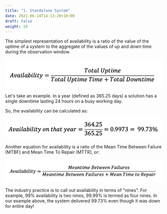```yaml
---
title: "1. Standalone System"
date: 2021-06-14T14:13:20+10:00
draft: false
weight: 10
---
```


The simplest representation of availability is a ratio of the value of the uptime of a system to the aggregate of the values of up and down time during the observation window.

![availability ratio](1.7.1-fig-1.png)

Let's take an example. In a year (defined as 365.25 days) a solution has a single downtime lasting 24 hours on a busy working day.

So, the availability can be calculated as:

![Availability per year equation](1.7.1-fig-2.png)

Another equation for availability is a ratio of the Mean Time Between Failure (MTBF) and Mean Time To Repair (MTTR), or:

![MTBF equation](1.7.1-fig-3.png)

The industry practice is to call out availability in terms of "nines". For example, 99% availability is two nines, 99.99% is termed as four nines. In our example above, the system delivered 99.73% even though it was down for entire day!